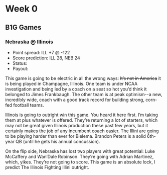 # Week 0

## B1G Games

### Nebraska @ Illinois
* Point spread: ILL +7 @ -122
* Score prediction: ILL 28, NEB 24
* Status: 
* Payout: 

This game is going to be electric in all the wrong ways: ~~It’s not in America~~ it is being played in Champagne, Illinois. One team is under NCAA investigation and being led by a coach on a seat so hot you’d think it belonged to Jimes Frankbaugh. The other team is at peak optimism--a new, incredibly wide, coach with a good track record for building strong, corn-fed football teams.

Illinois is going to outright win this game. You heard it here first. I’m taking them at plus whatever is offered. They’re returning a lot of starters, which may not be great given Illinois production these past few years, but it certainly makes the job of any incumbent coach easier. The Illini are going to be playing harder than ever for Bielema. Brandon Peters is a solid 6th-year QB (until he gets his annual concussion).

On the flip side, Nebraska has lost two players with great potential: Luke McCaffery and Wan’Dale Robinson. They’re going with Adrian Martinez, which, yikes. They’re not going to score. This game is an absolute lock, I predict The Illinois Fighting Illini outright.
